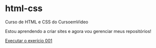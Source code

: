 # html-css
 Curso de HTML e CSS do CursoemVideo

Estou aprendendo a criar sites e agora vou gerenciar meus repositórios!

<a href="https://gabrielassenato.github.io/html-css/exercícios/ex001/index.html">Executar o exerício 001